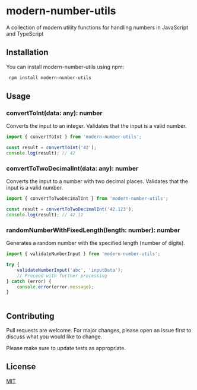 # modern-number-utils
A collection of modern utility functions for handling numbers in JavaScript and TypeScript

## Installation

You can install modern-number-utils using npm:

```bash
 npm install modern-number-utils
```

## Usage


### convertToInt(data: any): number
Converts the input to an integer. Validates that the input is a valid number.
```javascript
import { convertToInt } from 'modern-number-utils';

const result = convertToInt('42');
console.log(result); // 42

```
### convertToTwoDecimalInt(data: any): number
Converts the input to a number with two decimal places. Validates that the input is a valid number.
```javascript
import { convertToTwoDecimalInt } from 'modern-number-utils';

const result = convertToTwoDecimalInt('42.123');
console.log(result); // 42.12


```
### randomNumberWithFixedLength(length: number): number
Generates a random number with the specified length (number of digits).
```javascript
import { validateNumberInput } from 'modern-number-utils';

try {
    validateNumberInput('abc', 'inputData');
    // Proceed with further processing
} catch (error) {
    console.error(error.message);
}



```


## Contributing

Pull requests are welcome. For major changes, please open an issue first
to discuss what you would like to change.

Please make sure to update tests as appropriate.

## License

[MIT](https://choosealicense.com/licenses/mit/)